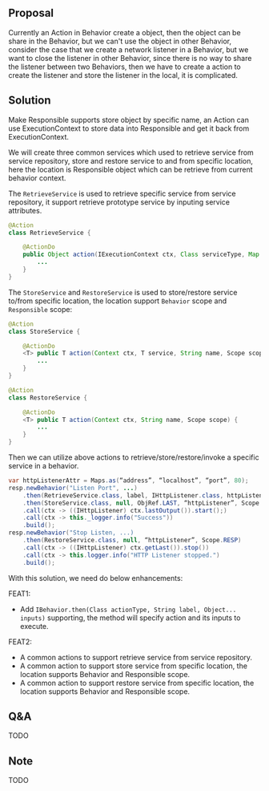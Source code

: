 ## Proposal

Currently an Action in Behavior create a object, then the object can be share in the Behavior, but we can't use the object in other Behavior, consider the case that we create a network listener in a Behavior, but we want to close the listener in other Behavior, since there is no way to share the listener between two Behaviors, then we have to create a action to create the listener and store the listener in the local, it is complicated.

## Solution

Make Responsible supports store object by specific name, an Action can use ExecutionContext to store data into Responsible and get it back from ExecutionContext.

We will create three common services which used to retrieve service from service repository, store and restore service to and from specific location, here the location is Responsible object which can be retrieve from current behavior context.

The `RetrieveService` is used to retrieve specific service from service repository, it support retrieve prototype service by inputing service attributes.

```java
@Action
class RetrieveService {

    @ActionDo
    public Object action(IExecutionContext ctx, Class serviceType, Map serviceAttr) {
        ...
    }
}

```

The `StoreService` and `RestoreService` is used to store/restore service to/from specific location, the location support `Behavior` scope and `Responsible` scope:

```java
@Action
class StoreService { 

    @ActionDo
    <T> public T action(Context ctx, T service, String name, Scope scope) {
        ...
    }
}

@Action
class RestoreService {

    @ActionDo
    <T> public T action(Context ctx, String name, Scope scope) {
        ...
    }
}
```

Then we can utilize above actions to retrieve/store/restore/invoke a specific service in a behavior.

```java
var httpListenerAttr = Maps.as(“address”, “localhost”, “port”, 80);
resp.newBehavior("Listen Port", ...)
    .then(RetrieveService.class, label, IHttpListener.class, httpListenerAttr)
    .then(StoreService.class, null, ObjRef.LAST, “httpListener”, Scope.RESP)
    .call(ctx -> ((IHttpListener) ctx.lastOutput()).start();)
    .call(ctx -> this._logger.info("Success"))
    .build();
resp.newBehavior("Stop Listen, ...)
    .then(RestoreService.class, null, “httpListener”, Scope.RESP)
    .call(ctx -> ((IHttpListener) ctx.getLast()).stop())
    .call(ctx -> this.logger.info("HTTP Listener stopped.")
    .build();
```

With this solution, we need do below enhancements:

FEAT1:

*   Add `IBehavior.then(Class actionType, String label, Object... inputs)` supporting, the method will specify action and its inputs to execute.

FEAT2:

*   A common actions to support retrieve service from service repository.
*   A common action to support store service from specific location, the location supports Behavior and Responsible scope.
*   A common action to support restore service from specific location, the location supports Behavior and Responsible scope.

## Q&A

TODO

## Note

TODO